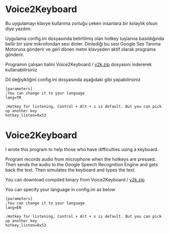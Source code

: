 # Voice2Keyboard

Bu uygulamayı klavye kullanma zorluğu çeken insanlara bir kolaylık olsun diye yazdım.

Uygulama config.ini dosyasında belirtilmiş olan hotkey tuşlarına basıldığında bellir bir süre mikrofondan sesi dinler.
Dinlediği bu sesi Google Ses Tanıma Motoruna gönderir ve geri dönen metni klavyeden aktif olarak programa gönderir.

Programın çalışan halini Voice2Keyboard / [v2k.zip](Voice2Keyboard/v2k.zip) dosyasını indererek kullanabilirsiniz

Dil değişikliğini config.ini dosyasında aşağıdaki gibi yapabilirsiniz 
```
[parameters]
;You can change it to your language
lang=TR

;Hotkey for listening, Control + Alt + s is default. But you can pick up another key
hotkey_listen=0x53
```


# Voice2Keyboard

I wrote this program to help those who have difficulties using a keyboard.

Program records audio from microphone when the hotkeys are pressed.
Then sends the audio to the Google Speech Recognition Engine and gets back the text. 
Then simulates the keyboard and types the text.

You can download compiled binary from Voice2Keyboard / [v2k.zip](Voice2Keyboard/v2k.zip)

You can specify your language in config.ini as below
```
[parameters]
;You can change it to your language
lang=EN

;Hotkey for listening, Control + Alt + s is default. But you can pick up another key
hotkey_listen=0x53
```
